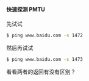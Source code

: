
#### 快速探测 PMTU

先试试
```bash
$ ping www.baidu.com -s 1472
```

然后再试试

```bash
$ ping www.baidu.com -s 1473
```

看看两者的返回有没有区别？

